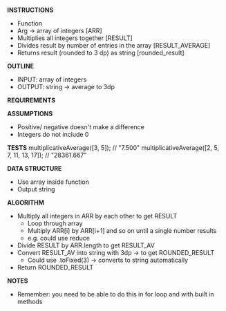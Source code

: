**INSTRUCTIONS**
- Function 
- Arg -> array of integers [ARR]
- Multiplies all integers together [RESULT] 
- Divides result by number of entries in the array [RESULT_AVERAGE]
- Returns result (rounded to 3 dp) as string [rounded_result]

**OUTLINE**
- INPUT: array of integers
- OUTPUT: string -> average to 3dp

**REQUIREMENTS**

**ASSUMPTIONS**
- Positive/ negative doesn't make a difference
- Integers do not include 0

**TESTS**
multiplicativeAverage([3, 5]);                   // "7.500"
multiplicativeAverage([2, 5, 7, 11, 13, 17]);    // "28361.667"

**DATA STRUCTURE**
- Use array inside function 
- Output string

**ALGORITHM**
- Multiply all integers in ARR by each other to get RESULT
  - Loop through array
  - Multiply ARR[i] by ARR[i+1] and so on until a single number results
  - e.g. could use reduce
- Divide RESULT by ARR.length to get RESULT_AV
- Convert RESULT_AV into string with 3dp -> to get ROUNDED_RESULT
  - Could use .toFixed(3) -> converts to string automatically
- Return ROUNDED_RESULT

**NOTES**
- Remember: you need to be able to do this in for loop and with built in methods